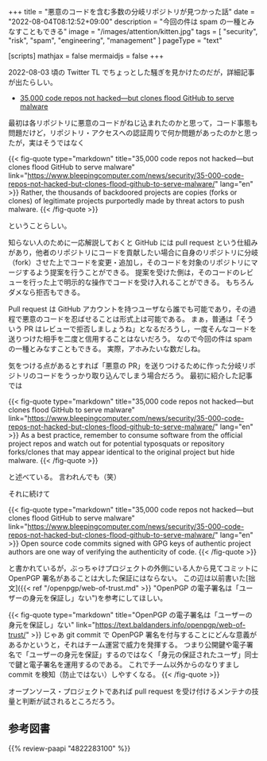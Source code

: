 +++
title = "悪意のコードを含む多数の分岐リポジトリが見つかった話"
date =  "2022-08-04T08:12:52+09:00"
description = "今回の件は spam の一種とみなすこともできる"
image = "/images/attention/kitten.jpg"
tags = [ "security", "risk", "spam", "engineering", "management" ]
pageType = "text"

[scripts]
  mathjax = false
  mermaidjs = false
+++

2022-08-03 頃の Twitter TL でちょっとした騒ぎを見かけたのだが，詳細記事が出たらしい。

- [35,000 code repos not hacked—but clones flood GitHub to serve malware](https://www.bleepingcomputer.com/news/security/35-000-code-repos-not-hacked-but-clones-flood-github-to-serve-malware/)

最初は各リポジトリに悪意のコードがねじ込まれたのかと思って，コード事態も問題だけど，リポジトリ・アクセスへの認証周りで何か問題があったのかと思ったが，実はそうではなく

{{< fig-quote type="markdown" title="35,000 code repos not hacked—but clones flood GitHub to serve malware" link="https://www.bleepingcomputer.com/news/security/35-000-code-repos-not-hacked-but-clones-flood-github-to-serve-malware/" lang="en" >}}
Rather, the thousands of backdoored projects are copies (forks or clones) of legitimate projects purportedly made by threat actors to push malware.
{{< /fig-quote >}}

ということらしい。

知らない人のために一応解説しておくと GitHub には pull request という仕組みがあり，他者のリポジトリにコードを貢献したい場合に自身のリポジトリに分岐（fork）させた上でコードを変更・追加し，そのコードを対象のリポジトリにマージするよう提案を行うことができる。
提案を受けた側は，そのコードのレビューを行った上で明示的な操作でコードを受け入れることができる。
もちろんダメなら拒否もできる。

Pull request は GitHub アカウントを持つユーザなら誰でも可能であり，その過程で悪意のコードを忍ばせることは形式上は可能である。
まぁ，普通は「そういう PR はレビューで拒否しましょうね」となるだろうし，一度そんなコードを送りつけた相手を二度と信用することはないだろう。
なので今回の件は spam の一種とみなすこともできる。
実際，アホみたいな数だしね。

気をつける点があるとすれば「悪意の PR」を送りつけるために作った分岐リポジトリのコードをうっかり取り込んでしまう場合だろう。
最初に紹介した記事では

{{< fig-quote type="markdown" title="35,000 code repos not hacked—but clones flood GitHub to serve malware" link="https://www.bleepingcomputer.com/news/security/35-000-code-repos-not-hacked-but-clones-flood-github-to-serve-malware/" lang="en" >}}
As a best practice, remember to consume software from the official project repos and watch out for potential typosquats or repository forks/clones that may appear identical to the original project but hide malware.
{{< /fig-quote >}}

と述べている。
言われんでも（笑）

それに続けて

{{< fig-quote type="markdown" title="35,000 code repos not hacked—but clones flood GitHub to serve malware" link="https://www.bleepingcomputer.com/news/security/35-000-code-repos-not-hacked-but-clones-flood-github-to-serve-malware/" lang="en" >}}
Open source code commits signed with GPG keys of authentic project authors are one way of verifying the authenticity of code.
{{< /fig-quote >}}

と書かれているが，ぶっちゃけプロジェクトの外側にいる人から見てコミットに OpenPGP 署名があることは大した保証にはならない。
この辺は以前書いた[拙文]({{< ref "/openpgp/web-of-trust.md" >}} "OpenPGP の電子署名は「ユーザーの身元を保証し」ない")を参考にしてほしい。

{{< fig-quote type="markdown" title="OpenPGP の電子署名は「ユーザーの身元を保証し」ない" link="https://text.baldanders.info/openpgp/web-of-trust/" >}}
じゃあ git commit で OpenPGP 署名を付与することにどんな意義があるかというと，それはチーム運営で威力を発揮する。
つまり公開鍵や電子署名で「ユーザーの身元を保証」するのではなく「身元の保証されたユーザ」同士で鍵と電子署名を運用するのである。
これでチーム以外からのなりすまし commit を検知（防止ではない）しやすくなる。
{{< /fig-quote >}}

オープンソース・プロジェクトであれば pull request を受け付けるメンテナの技量と判断が試されるところだろう。

## 参考図書

{{% review-paapi "4822283100" %}} <!-- セキュリティはなぜやぶられたのか -->

